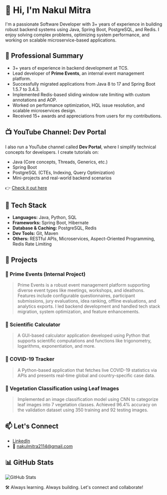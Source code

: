 # 👋 Hi, I'm Nakul Mitra

I'm a passionate Software Developer with 3+ years of experience in building robust backend systems using Java, Spring Boot, PostgreSQL, and Redis. I enjoy solving complex problems, optimizing system performance, and working on scalable microservice-based applications.

## 💼 Professional Summary

- 3+ years of experience in backend development at TCS.
- Lead developer of **Prime Events**, an internal event management platform.
- Successfully migrated applications from Java 8 to 17 and Spring Boot 1.5.7 to 3.4.3.
- Implemented Redis-based sliding window rate limiting with custom annotations and AOP.
- Worked on performance optimization, HQL issue resolution, and scalable microservices design.
- Received 15+ awards and appreciations from users for my contributions.

## 📺 YouTube Channel: Dev Portal

I also run a YouTube channel called **Dev Portal**, where I simplify technical concepts for developers. I create tutorials on:

- Java (Core concepts, Threads, Generics, etc.)
- Spring Boot
- PostgreSQL (CTEs, Indexing, Query Optimization)
- Mini-projects and real-world backend scenarios

👉 [Check it out here](https://www.youtube.com/@DevPortal2114)

## 🔧 Tech Stack

- **Languages:** Java, Python, SQL
- **Frameworks:** Spring Boot, Hibernate
- **Database & Caching:** PostgreSQL, Redis
- **Dev Tools:** Git, Maven
- **Others:** RESTful APIs, Microservices, Aspect-Oriented Programming, Redis Rate Limiting

## 🚀 Projects

### 🔹 Prime Events (Internal Project)
> Prime Events is a robust event management platform supporting diverse event types like meetings, workshops, and ideathons. Features include configurable questionnaires, participant submissions, jury evaluations, idea ranking, offline evaluations, and analytics exports. I led backend development and handled tech stack migration, system optimization, and feature enhancements.

### 🔹 Scientific Calculator
> A GUI-based calculator application developed using Python that supports scientific computations and functions like trigonometry, logarithms, exponentiation, and more.

### 🔹 COVID-19 Tracker
> A Python-based application that fetches live COVID-19 statistics via APIs and presents real-time global and country-specific case data.

### 🔹 Vegetation Classification using Leaf Images
> Implemented an image classification model using CNN to categorize leaf images into 7 vegetation classes. Achieved 96.4% accuracy on the validation dataset using 350 training and 92 testing images.

## 📫 Let's Connect

- [LinkedIn](https://www.linkedin.com/in/nakul-mitra-microservices-spring-boot-java-postgresql/)  
- 📧 nakulmitra2114@gmail.com

## 📊 GitHub Stats
![GitHub Stats](https://github-readme-stats.vercel.app/api?username=nakulmitra&show_icons=true&theme=default)

🛠 Always learning. Always building. Let's connect and collaborate!
